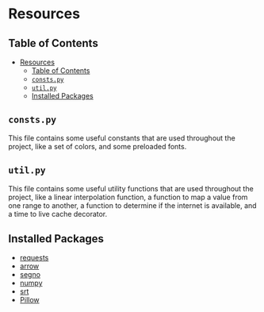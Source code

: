 # Resources

## Table of Contents

- [Resources](#resources)
  - [Table of Contents](#table-of-contents)
  - [`consts.py`](#constspy)
  - [`util.py`](#utilpy)
  - [Installed Packages](#installed-packages)

## `consts.py`

This file contains some useful constants that are used throughout the project, like a set of colors, and some preloaded fonts.

## `util.py`

This file contains some useful utility functions that are used throughout the project, like a linear interpolation function, a function to map a value from one range to another, a function to determine if the internet is available, and a time to live cache decorator.

## Installed Packages

- [requests](https://pypi.org/project/requests/)
- [arrow](https://pypi.org/project/arrow/)
- [segno](https://pypi.org/project/segno/)
- [numpy](https://pypi.org/project/numpy/)
- [srt](https://pypi.org/project/srt/)
- [Pillow](https://pypi.org/project/Pillow/)
